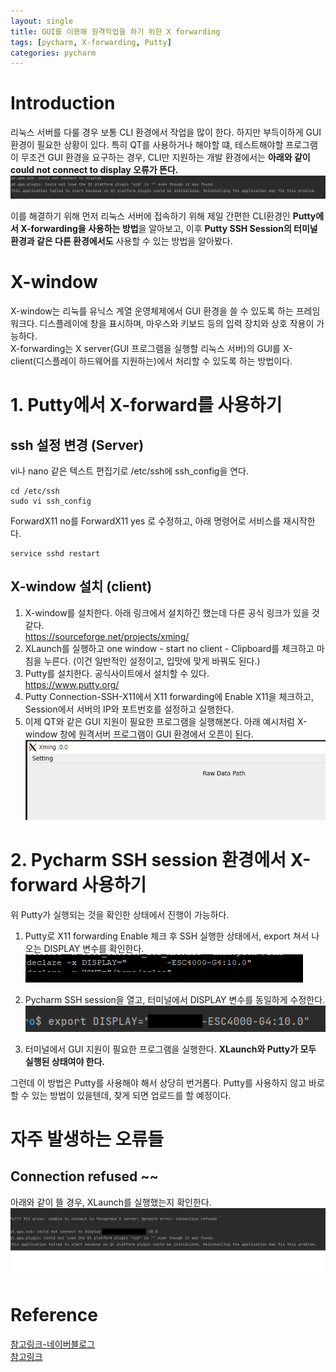 ```yaml
---
layout: single
title: GUI를 이용해 원격작업을 하기 위한 X forwarding
tags: [pycharm, X-forwarding, Putty]
categories: pycharm
---
```

# Introduction
리눅스 서버를 다룰 경우 보통 CLI 환경에서 작업을 많이 한다.
하지만 부득이하게 GUI 환경이 필요한 상황이 있다.
특히 QT를 사용하거나 해야할 떄, 테스트해야할 프로그램이 무조건 GUI 환경을 요구하는 경우,
CLI만 지원하는 개발 환경에서는 **아래와 같이 could not connect to display 오류가 뜬다.**
![could-not-display](./../../../assets/images/X11forwarding_images/1656554017647.png)

이를 해결하기 위해 먼저 리눅스 서버에 접속하기 위해 제일 간편한 CLI환경인 **Putty에서
X-forwarding을 사용하는 방법**을 알아보고, 이후 **Putty SSH Session의 터미널 환경과 같은 다른 환경에서도** 사용할 수 있는 방법을
알아봤다.

# X-window
X-window는 리눅를 유닉스 계열 운영체제에서 GUI 환경을 쓸 수 있도록 하는 프레임워크다.
디스플레이에 창을 표시하며, 마우스와 키보드 등의 입력 장치와 상호 작용이 가능하다.    
X-forwarding는 X server(GUI 프로그램을 실행할 리눅스 서버)의 GUI를 X-client(디스플레이 하드웨어를 지원하는)에서 처리할 수 있도록 하는 방법이다.


# 1. Putty에서 X-forward를 사용하기

## ssh 설정 변경 (Server)
vi나 nano 같은 텍스트 편집기로 /etc/ssh에 ssh_config을 연다.
```commandline
cd /etc/ssh
sudo vi ssh_config 
```
ForwardX11 no를 ForwardX11 yes 로 수정하고, 아래 명령어로 서비스를 재시작한다.
```commandline
service sshd restart 
```

## X-window 설치 (client)
1. X-window를 설치한다. 아래 링크에서 설치하긴 했는데 다른 공식 링크가 있을 것 같다.   
https://sourceforge.net/projects/xming/
2. XLaunch를 실행하고 one window - start no client - Clipboard를 체크하고 마침을 누른다. (이건 일반적인 설정이고, 입맛에 맞게 바꿔도 된다.)
3. Putty를 설치한다. 공식사이트에서 설치할 수 있다.   
https://www.putty.org/
4. Putty Connection-SSH-X11에서 X11 forwarding에 Enable X11을 체크하고, Session에서 서버의 IP와 포트번호를 설정하고 실행한다. 
5. 이제 QT와 같은 GUI 지원이 필요한 프로그램을 실행해본다. 아래 예시처럼 X-window 창에 원격서버 프로그램이 GUI 환경에서 오픈이 된다.
![](./../../../assets/images/2022-06-30-X11forwarding_images/1656555431039.png)

# 2. Pycharm SSH session 환경에서 X-forward 사용하기
위 Putty가 실행되는 것을 확인한 상태에서 진행이 가능하다.
1. Putty로 X11 forwarding Enable 체크 후 SSH 실행한 상태에서, export 쳐서 나오는 DISPLAY 변수를 확인한다.
![](./../../../assets/images/X11forwarding_images/1656553681978.png) 

2. Pycharm SSH session을 열고, 터미널에서 DISPLAY 변수를 동일하게 수정한다.    
![](./../../../assets/images/2022-06-30-X11forwarding_images/1656555655124.png)

3. 터미널에서 GUI 지원이 필요한 프로그램을 실행한다. **XLaunch와 Putty가 모두 실행된 상태여야 한다.**

그런데 이 방법은 Putty를 사용해야 해서 상당히 번거롭다.
Putty를 사용하지 않고 바로 할 수 있는 방법이 있을텐데, 찾게 되면 업로드를 할 예정이다.


# 자주 발생하는 오류들
## Connection refused ~~
아래와 같이 뜰 경우, XLaunch를 실행했는지 확인한다.
![](./../../../assets/images/X11forwarding_images/1656553201286.png)

# Reference 
[참고링크-네이버블로그](https://m.blog.naver.com/sunchan683/221465317759)    
[참고링크](http://yochin47.blogspot.com/2018/02/ubuntu-client-pc-pycharm-community.html)